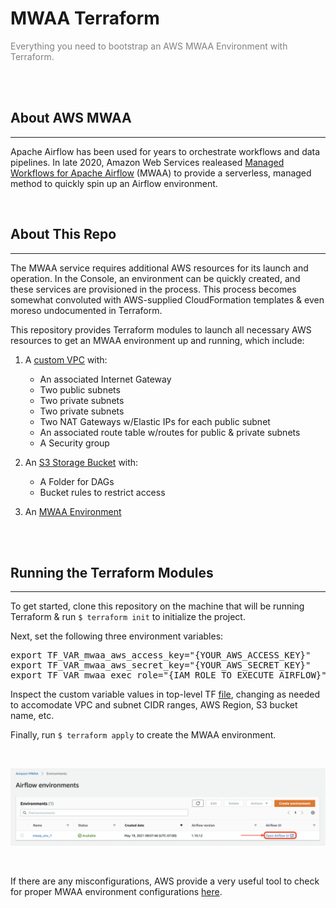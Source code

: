 # MWAA Terraform
<p style="color: gray;">Everything you need to bootstrap an AWS MWAA Environment with Terraform.</p>
<br>
<br>

## About AWS MWAA
<hr>

Apache Airflow has been used for years to orchestrate workflows and data pipelines.  In late 2020, Amazon Web Services realeased [Managed Workflows for Apache Airflow](https://docs.aws.amazon.com/mwaa/latest/userguide/what-is-mwaa.html) (MWAA) to provide a serverless, managed method to quickly spin up an Airflow environment.

<br>

## About This Repo
<hr>

The MWAA service requires additional AWS resources for its launch and operation. In the Console, an environment can be quickly created, and these services are provisioned in the process.  This process becomes somewhat convoluted with AWS-supplied CloudFormation templates & even moreso undocumented in Terraform.

This repository provides Terraform modules to launch all necessary AWS resources to get an MWAA environment up and running, which include:

1. A [custom VPC](modules/vpc) with:
    - An associated Internet Gateway
    - Two public subnets
    - Two private subnets
    - Two private subnets
    - Two NAT Gateways w/Elastic IPs for each public subnet
    - An associated route table w/routes for public & private subnets
    - A Security group

2. An [S3 Storage Bucket](modules/s3) with:
    - A Folder for DAGs
    - Bucket rules to restrict access

3. An [MWAA Environment](modules/mwaa)

<br>
<br>

## Running the Terraform Modules
<hr>

To get started, clone this repository on the machine that will be running Terraform & run  `$ terraform init` to initialize the project.

Next, set the following three environment variables:

<pre>
export TF_VAR_mwaa_aws_access_key="{YOUR_AWS_ACCESS_KEY}"
export TF_VAR_mwaa_aws_secret_key="{YOUR_AWS_SECRET_KEY}"
export TF_VAR_mwaa_exec_role="{IAM_ROLE_TO_EXECUTE_AIRFLOW}"
</pre>

Inspect the custom variable values in top-level TF [file](main.tf), changing as needed to accomodate VPC and subnet CIDR ranges, AWS Region, S3 bucket name, etc.

Finally, run `$ terraform apply` to create the MWAA environment.

<br>

![MWAA Environment](.images/mwaa_shot.png "MWAA Environment")

<br>

If there are any misconfigurations, AWS provide a very useful tool to check for proper MWAA environment configurations [here](https://github.com/awslabs/aws-support-tools/tree/master/MWAA).